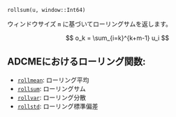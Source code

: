 ```
rollsum(u, window::Int64)
```

ウィンドウサイズ `m` に基づいてローリングサムを返します。

$$
o_k = \sum_{i=k}^{k+m-1} u_i
$$

## ADCMEにおけるローリング関数:

  * [`rollmean`](@ref): ローリング平均
  * [`rollsum`](@ref): ローリングサム
  * [`rollvar`](@ref): ローリング分散
  * [`rollstd`](@ref): ローリング標準偏差
